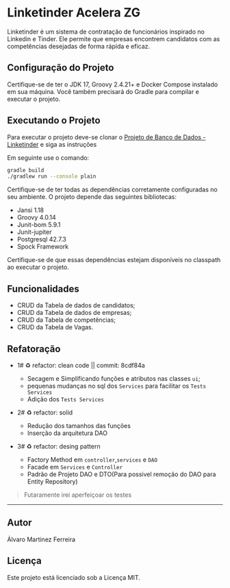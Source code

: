 # Linketinder Acelera ZG

Linketinder é um sistema de contratação de funcionários inspirado no Linkedin e Tinder. Ele permite que empresas encontrem candidatos com as competências desejadas de forma rápida e eficaz.

## Configuração do Projeto

Certifique-se de ter o JDK 17, Groovy 2.4.21+ e Docker Compose instalado em sua máquina. Você também precisará do Gradle para compilar e executar o projeto.

## Executando o Projeto

Para executar o projeto deve-se clonar o [Projeto de Banco de Dados - Linketinder](https://github.com/Alvaro125/Projeto_Introdut-rio_trilha__K1-T9__Banco_de_Dados_PostgreSQL) e siga as instruções

Em seguinte use o comando:

```bash
gradle build
./gradlew run --console plain
```

Certifique-se de ter todas as dependências corretamente configuradas no seu ambiente. O projeto depende das seguintes bibliotecas:

- Jansi 1.18
- Groovy 4.0.14
- Junit-bom 5.9.1
- Junit-jupiter
- Postgresql 42.7.3
- Spock Framework

Certifique-se de que essas dependências estejam disponíveis no classpath ao executar o projeto.

## Funcionalidades

- CRUD da Tabela de dados de candidatos;
- CRUD da Tabela de dados de empresas;
- CRUD da Tabela de competências;
- CRUD da Tabela de Vagas.

## Refatoração
- 1# ♻️ refactor: clean code || commit: 8cdf84a
    
    - Secagem e Simplificando funções e atributos nas classes `ui`;
    - pequenas mudanças no sql dos `Services` para facilitar os `Tests Services`
    - Adição dos `Tests Services`
- 2# ♻️ refactor: solid

  - Redução dos tamanhos das funções 
  - Inserção da arquitetura DAO

- 3# ♻️ refactor: desing pattern

  - Factory Method em `controller`,`services` e `DAO`
  - Facade em `Services` e `Controller`
  - Padrão de Projeto DAO e DTO(Para possivel remoção do DAO para Entity Repository)

>Futaramente irei aperfeiçoar os testes
---
## Autor
Álvaro Martinez Ferreira

## Licença
Este projeto está licenciado sob a Licença MIT.